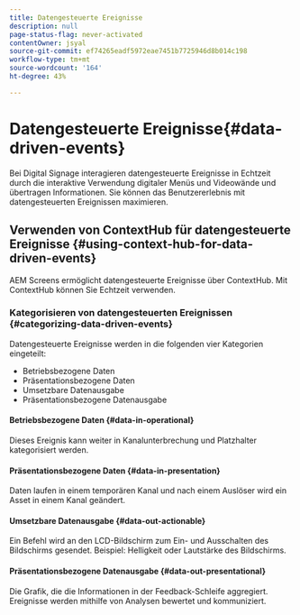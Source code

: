 ```yaml
---
title: Datengesteuerte Ereignisse
description: null
page-status-flag: never-activated
contentOwner: jsyal
source-git-commit: ef74265eadf5972eae7451b7725946d8b014c198
workflow-type: tm+mt
source-wordcount: '164'
ht-degree: 43%

---
```



# Datengesteuerte Ereignisse{#data-driven-events}

Bei Digital Signage interagieren datengesteuerte Ereignisse in Echtzeit durch die interaktive Verwendung digitaler Menüs und Videowände und übertragen Informationen. Sie können das Benutzererlebnis mit datengesteuerten Ereignissen maximieren.

## Verwenden von ContextHub für datengesteuerte Ereignisse    {#using-context-hub-for-data-driven-events}

AEM Screens ermöglicht datengesteuerte Ereignisse über ContextHub. Mit ContextHub können Sie Echtzeit verwenden.

### Kategorisieren von datengesteuerten Ereignissen {#categorizing-data-driven-events}

Datengesteuerte Ereignisse werden in die folgenden vier Kategorien eingeteilt:

* Betriebsbezogene Daten
* Präsentationsbezogene Daten
* Umsetzbare Datenausgabe
* Präsentationsbezogene Datenausgabe   

#### Betriebsbezogene Daten {#data-in-operational}

Dieses Ereignis kann weiter in Kanalunterbrechung und Platzhalter kategorisiert werden.

#### Präsentationsbezogene Daten {#data-in-presentation}

Daten laufen in einem temporären Kanal und nach einem Auslöser wird ein Asset in einem Kanal geändert.

#### Umsetzbare Datenausgabe {#data-out-actionable}

Ein Befehl wird an den LCD-Bildschirm zum Ein- und Ausschalten des Bildschirms gesendet. Beispiel: Helligkeit oder Lautstärke des Bildschirms.

#### Präsentationsbezogene Datenausgabe    {#data-out-presentational}

Die Grafik, die die Informationen in der Feedback-Schleife aggregiert. Ereignisse werden mithilfe von Analysen bewertet und kommuniziert.
